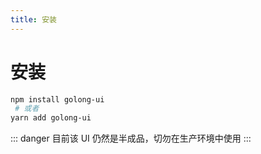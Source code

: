 ```yaml
---
title: 安装
---
```


# 安装

~~~bash
npm install golong-ui
 # 或者
yarn add golong-ui
~~~

::: danger
目前该 UI 仍然是半成品，切勿在生产环境中使用
:::

